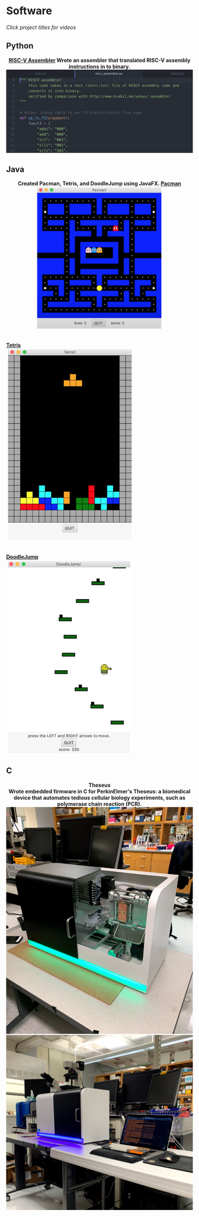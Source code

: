 # Software
<i>Click project titles for videos</i>
<br>
## Python
<p style="text-align:center"> <b>
<a href="https://laurenadachi.github.io/mov/Assembler.mov">RISC-V Assembler</a>
Wrote an assembler that translated RISC-V assembly instructions in to binary.
<img src="images/Assembler.png?raw=true" class="center">
</b>
<br></p>

## Java
<p style="text-align:center"> <b>
Created Pacman, Tetris, and DoodleJump using JavaFX.  
<a href="https://laurenadachi.github.io/mov/Pacman.mov">Pacman</a> <br>
<img src="images/Pacman.png" style="width:340px;" ><br><br>

<a href="https://laurenadachi.github.io/mov/Tetris.mov">Tetris</a> <br>
<img src="images/Tetris.png" style="width:340px;" > <br><br>

<a href="https://laurenadachi.github.io/mov/DoodleJump.mov">DoodleJump</a> <br>
<img src="images/DoodleJump.png" style="width:340px;" > <br>

## C
<p style="text-align:center"> <b>
Theseus <br>
Wrote embedded firmware in C for PerkinElmer's Theseus: a biomedical device that automates
tedious cellular biology experiments, such as polymerase chain reaction (PCR). <br>
<img src="images/Theseus1.jpg" style="width:150;" >
<img src="images/Theseus2.jpg" style="width:150;" > <br><br>

</b>
</p>
